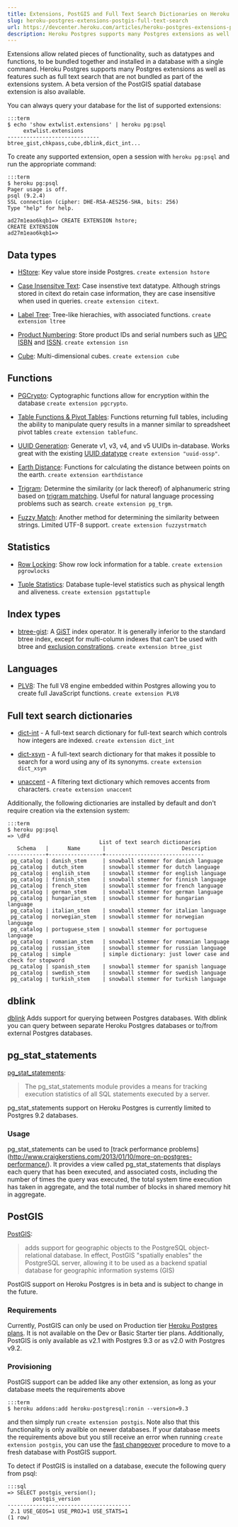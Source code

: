```yaml
---
title: Extensions, PostGIS and Full Text Search Dictionaries on Heroku Postgres
slug: heroku-postgres-extensions-postgis-full-text-search
url: https://devcenter.heroku.com/articles/heroku-postgres-extensions-postgis-full-text-search
description: Heroku Postgres supports many Postgres extensions as well as features such as PostGIS and full text search that are not bundled as part of the extensions system
---
```


Extensions allow related pieces of functionality, such as datatypes
and functions, to be bundled together and installed in a database with
a single command. Heroku Postgres supports many Postgres extensions as
well as features such as full text search that are not bundled as part
of the extensions system. A beta version of the PostGIS spatial
database extension is also available.

You can always query your database for the list of supported
extensions:

	:::term
	$ echo 'show extwlist.extensions' | heroku pg:psql
		 extwlist.extensions
	-----------------------------
	btree_gist,chkpass,cube,dblink,dict_int...

To create any supported extension, open a session with `heroku
pg:psql` and run the appropriate command:

	:::term
	$ heroku pg:psql
	Pager usage is off.
	psql (9.2.4)
	SSL connection (cipher: DHE-RSA-AES256-SHA, bits: 256)
	Type "help" for help.

	ad27m1eao6kqb1=> CREATE EXTENSION hstore;
	CREATE EXTENSION
	ad27m1eao6kqb1=>


## Data types

* [HStore](http://www.postgresql.org/docs/9.1/static/hstore.html): Key
  value store inside Postgres. `create extension hstore`

* [Case Insensitve
  Text](http://www.postgresql.org/docs/9.1/static/citext.html): Case
  insenstive text datatype. Although strings stored in citext do
  retain case information, they are case insensitive when used in
  queries. `create extension citext`.

* [Label Tree](http://www.postgresql.org/docs/9.1/static/ltree.html):
  Tree-like hierachies, with associated functions. `create extension
  ltree`

* [Product Numbering](http://www.postgresql.org/docs/9.1/static/isn.html):
  Store product IDs and serial numbers such as
  [UPC](http://en.wikipedia.org/wiki/Universal_Product_Code)
  [ISBN](http://en.wikipedia.org/wiki/ISBN) and
  [ISSN](http://en.wikipedia.org/wiki/International_Standard_Serial_Number). `create
  extension isn`

* [Cube](http://www.postgresql.org/docs/9.1/static/cube.html):
  Multi-dimensional cubes. `create extension cube`

## Functions

* [PGCrypto](http://www.postgresql.org/docs/9.1/static/pgcrypto.html):
  Cyptographic functions allow for encryption within the database
  `create extension pgcrypto`.

* [Table Functions & Pivot Tables](http://www.postgresql.org/docs/9.1/static/tablefunc.html):
  Functions returning full tables, including the ability to manipulate
  query results in a manner similar to spreadsheet pivot tables
  `create extension tablefunc`.

* [UUID Generation](http://www.postgresql.org/docs/9.1/static/uuid-ossp.html):
  Generate v1, v3, v4, and v5 UUIDs in-database. Works great with the
  existing
  [UUID datatype](http://www.postgresql.org/docs/9.1/static/datatype-uuid.html)
  `create extension "uuid-ossp"`.

* [Earth Distance](http://www.postgresql.org/docs/9.1/static/earthdistance.html):
  Functions for calculating the distance between points on the
  earth. `create extension earthdistance`

* [Trigram](http://www.postgresql.org/docs/9.1/static/pgtrgm.html):
  Determine the similarity (or lack thereof) of alphanumeric string
  based on
  [trigram matching](http://en.wikipedia.org/wiki/N-gram). Useful for
  natural language processing problems such as search. `create
  extension pg_trgm`.

* [Fuzzy Match](http://www.postgresql.org/docs/9.1/static/fuzzystrmatch.html):
  Another method for determining the similarity between
  strings. Limited UTF-8 support. `create extension fuzzystrmatch`

## Statistics

* [Row Locking](http://www.postgresql.org/docs/9.1/static/pgrowlocks.html):
  Show row lock information for a table. `create extension pgrowlocks`

* [Tuple Statistics](http://www.postgresql.org/docs/9.1/static/pgstattuple.html):
  Database tuple-level statistics such as physical length and
  aliveness. `create extension pgstattuple`

## Index types

* [btree-gist](http://www.postgresql.org/docs/current/static/btree-gist.html):
  A [GiST](http://en.wikipedia.org/wiki/GiST) index operator. It is
  generally inferior to the standard btree index, except for
  multi-column indexes that can't be used with btree and
  [exclusion constrations](http://www.postgresql.org/docs/current/static/sql-createtable.html#SQL-CREATETABLE-EXCLUDE). `create
  extension btree_gist`

## Languages

* [PLV8](https://code.google.com/p/plv8js/wiki/PLV8): The full V8 engine embedded within Postgres allowing you to create full JavaScript functions. `create extension PLV8`

## Full text search dictionaries

* [dict-int](http://www.postgresql.org/docs/9.1/static/dict-int.html) -
  A full-text search dictionary for full-text search which controls
  how integers are indexed. `create extension dict_int`

* [dict-xsyn](http://www.postgresql.org/docs/9.1/static/dict-xsyn.html) -
  A full-text search dictionary for that makes it possible to search
  for a word using any of its synonyms. `create extension dict_xsyn`

* [unaccent](http://www.postgresql.org/docs/9.1/static/unaccent.html) -
  A filtering text dictionary which removes accents from
  characters. `create extension unaccent`

Additionally, the following dictionaries are installed by default and
don't require creation via the extension system:

	:::term
	$ heroku pg:psql
	=> \dFd
								 List of text search dictionaries
	   Schema   |      Name       |                        Description
	------------+-----------------+-------------------------------
	 pg_catalog | danish_stem     | snowball stemmer for danish language
	 pg_catalog | dutch_stem      | snowball stemmer for dutch language
	 pg_catalog | english_stem    | snowball stemmer for english language
	 pg_catalog | finnish_stem    | snowball stemmer for finnish language
	 pg_catalog | french_stem     | snowball stemmer for french language
	 pg_catalog | german_stem     | snowball stemmer for german language
	 pg_catalog | hungarian_stem  | snowball stemmer for hungarian language
	 pg_catalog | italian_stem    | snowball stemmer for italian language
	 pg_catalog | norwegian_stem  | snowball stemmer for norwegian language
	 pg_catalog | portuguese_stem | snowball stemmer for portuguese language
	 pg_catalog | romanian_stem   | snowball stemmer for romanian language
	 pg_catalog | russian_stem    | snowball stemmer for russian language
	 pg_catalog | simple          | simple dictionary: just lower case and check for stopword
	 pg_catalog | spanish_stem    | snowball stemmer for spanish language
	 pg_catalog | swedish_stem    | snowball stemmer for swedish language
	 pg_catalog | turkish_stem    | snowball stemmer for turkish language


## dblink

[dblink](http://www.postgresql.org/docs/9.1/static/dblink.html) Adds
support for querying between Postgres databases. With dblink you can
query between separate Heroku Postgres databases or to/from external
Postgres databases.

## pg_stat_statements

[pg_stat_statements](http://www.postgresql.org/docs/9.2/static/pgstatstatements.html):

> The pg_stat_statements module provides a means for
> tracking execution statistics of all SQL statements executed
> by a server.

<p class="warning" markdown="1">
pg_stat_statements support on Heroku Postgres is currently limited to Postgres 9.2 databases.
</p>

### Usage

pg_stat_statements can be used to [track performance problems] (http://www.craigkerstiens.com/2013/01/10/more-on-postgres-performance/). It provides a view called pg_stat_statements that displays each query that has been executed, and associated costs, including the number of times the query was executed, the total system time execution has taken in aggregate, and the total number of blocks in shared memory hit in aggregate.

## PostGIS

[PostGIS](http://postgis.refractions.net/):

> adds support for geographic objects to the PostgreSQL
> object-relational database. In effect, PostGIS "spatially enables"
> the PostgreSQL server, allowing it to be used as a backend spatial
> database for geographic information systems (GIS)

<p class="warning" markdown="1">
PostGIS support on Heroku Postgres is in beta and is subject to change in the future.
</p>

### Requirements

Currently, PostGIS can only be used on Production tier [Heroku Postgres
plans](https://addons.heroku.com/heroku-postgresql). It is not available
on the Dev or Basic Starter tier plans. Additionally, PostGIS is only
available as v2.1 with Postgres 9.3 or as v2.0 with Postgres v9.2.

### Provisioning

PostGIS support can be added like any other extension, as long as your
database meets the requirements above

	:::term
	$ heroku addons:add heroku-postgresql:ronin --version=9.3

and then simply run `create extension postgis`. Note also that this
functionality is only availble on newer databases. If your database
meets the requirements above but you still receive an error when
running `create extension postgis`, you can use the
[fast changeover](/articles/heroku-postgres-follower-databases#database-upgrades-and-migrations-with-changeovers)
procedure to move to a fresh database with PostGIS support.


To detect if PostGIS is installed on a database, execute the following
query from psql:

	:::sql
	=> SELECT postgis_version();
			postgis_version
	---------------------------------------
	 2.1 USE_GEOS=1 USE_PROJ=1 USE_STATS=1
	(1 row)
                